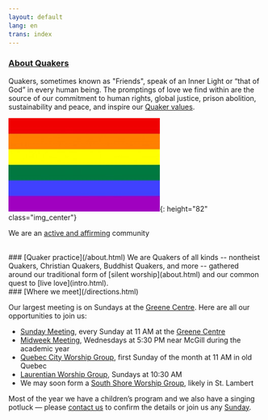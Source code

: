 ```yaml
---
layout: default
lang: en
trans: index
---
```

 
### [About Quakers](/about.html)

Quakers, sometimes known as "Friends", speak of an Inner Light or “that of God” in every human being. The promptings of love we find within are the source of our commitment to human rights, global justice, prison abolition, sustainability and peace, and inspire our [Quaker values](/intro.html).

![Rainbow flag](/assets/images/Rainbow-Flag.jpg){: height="82" class="img_center"}

We are an [active and affirming](/intro.html) community

<br>
### [Quaker practice](/about.html)
We are Quakers of all kinds -- nontheist Quakers, Christian Quakers, Buddhist Quakers, and more -- gathered around our traditional form of [silent worship](about.html) and our common quest to [live love](intro.html).

<br>
### [Where we meet](/directions.html)

Our largest meeting is on Sundays at the [Greene Centre](/directions.html). Here are all our opportunities to join us: 
* [Sunday Meeting](directions.html), every Sunday at 11 AM at the [Greene Centre](/directions.html)
* [Midweek Meeting](midweek.html), Wednesdays at 5:30 PM near McGill during the academic year
* [Quebec City Worship Group](quebec.html), first Sunday of the month at 11 AM in old Quebec
* [Laurentian Worship Group](laurentians.html), Sundays at 10:30 AM
* We may soon form a [South Shore Worship Group](south_shore.html), likely in St. Lambert

Most of the year we have a children’s program and we also have a singing potluck — please [contact us](/contact.html) to confirm the details or join us any [Sunday](/directions.html).
